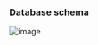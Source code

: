 ### Database schema
![image](https://github.com/shounoop/learning-management-system/assets/85869774/42c64380-bdf3-40f1-a5b6-07dcb835eb4a)
